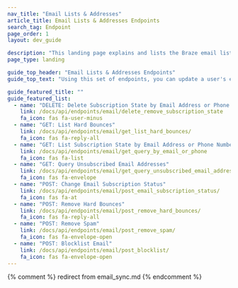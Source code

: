 ```yaml
---
nav_title: "Email Lists & Addresses"
article_title: Email Lists & Addresses Endpoints
search_tag: Endpoint
page_order: 1
layout: dev_guide

description: "This landing page explains and lists the Braze email lists and addresses endpoints."
page_type: landing

guide_top_header: "Email Lists & Addresses Endpoints"
guide_top_text: "Using this set of endpoints, you can update a user's email subscription status, and use the Braze API to set up bi-directional sync between Braze and other email systems or your own database."

guide_featured_title: ""
guide_featured_list:
  - name: "DELETE: Delete Subscription State by Email Address or Phone Number"
    link: /docs/api/endpoints/email/delete_remove_subscription_state
    fa_icon: fas fa-user-minus
  - name: "GET: List Hard Bounces"
    link: /docs/api/endpoints/email/get_list_hard_bounces/
    fa_icon: fas fa-reply-all
  - name: "GET: List Subscription State by Email Address or Phone Number"
    link: /docs/api/endpoints/email/get_query_by_email_or_phone
    fa_icon: fas fa-list
  - name: "GET: Query Unsubscribed Email Addresses"
    link: /docs/api/endpoints/email/get_query_unsubscribed_email_addresses/
    fa_icon: fas fa-envelope
  - name: "POST: Change Email Subscription Status"
    link: /docs/api/endpoints/email/post_email_subscription_status/
    fa_icon: fas fa-at
  - name: "POST: Remove Hard Bounces"
    link: /docs/api/endpoints/email/post_remove_hard_bounces/
    fa_icon: fas fa-reply-all
  - name: "POST: Remove Spam"
    link: /docs/api/endpoints/email/post_remove_spam/
    fa_icon: fas fa-envelope-open
  - name: "POST: Blocklist Email"
    link: /docs/api/endpoints/email/post_blocklist/
    fa_icon: fas fa-envelope-open
---
```

{% comment %}
redirect from email_sync.md
{% endcomment %}
